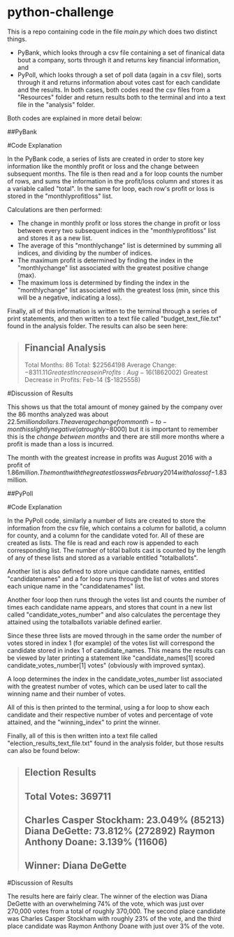 # python-challenge

This is a repo containing code in the file *main.py* which does two distinct things.
- PyBank, which looks through a csv file containing a set of finanical data bout a company, sorts through it and returns key financial information, and
- PyPoll, which looks through a set of poll data (again in a csv file), sorts through it and returns information about votes cast for each candidate and the results.
In both cases, both codes read the csv files from a "Resources" folder and return results both to the terminal and into a text file in the "analysis" folder.

Both codes are explained in more detail below:

##PyBank

#Code Explanation

In the PyBank code, a series of lists are created in order to store key information like the monthly profit or loss and the change between subsequent months.
The file is then read and a for loop counts the number of rows, and sums the information in the profit/loss column and stores it as a variable called "total". In the same for loop, each row's profit or loss is stored in the "monthlyprofitloss" list.

Calculations are then performed:
- The change in monthly profit or loss stores the change in profit or loss between every two subsequent indices in the "monthlyprofitloss" list and stores it as a new list. 
- The average of this "monthlychange" list is determined by summing all indices, and dividing by the number of indices.
- The maximum profit is determined by finding the index in the "monthlychange" list associated with the greatest positive change (max).
- The maximum loss is determined by finding the index in the "monthlychange" list associated with the greatest loss (min, since this will be a negative, indicating a loss).

Finally, all of this information is written to the terminal through a series of print statements, and then written to a text file called "budget_text_file.txt" found in the analysis folder. The results can also be seen here:

>Financial Analysis 
>-------------------------------
>Total Months: 86
>Total: $22564198
>Average Change: $-8311.11
>Greatest Increase in Profits: Aug-16 ($1862002)
>Greatest Decrease in Profits: Feb-14 ($-1825558)

#Discussion of Results

This shows us that the total amount of money gained by the company over the 86 months analyzed was about $22.5 million dollars. The average change from month-to-month is slightly negative (at roughly -$8000) but it is important to remember this is the _change between months_ and there are still more months where a profit is made than a loss is incurred.

The month with the greatest increase in profits was August 2016 with a profit of $1.86 million.
The month with the greatest loss was February 2014 with a loss of -$1.83 million.

##PyPoll

#Code Explanation

In the PyPoll code, similarly a number of lists are created to store the information from the csv file, which contains a column for ballotid, a column for county, and a column for the candidate voted for. All of these are created as lists.
The file is read and each row is appended to each corresponding list. The number of total ballots cast is counted by the length of any of these lists and stored as a variable entitled "totalballots".

Another list is also defined to store unique candidate names, entitled "candidatenames" and a for loop runs through the list of votes and stores each unique name in the "candidatenames" list.

Another foor loop then runs through the votes list and counts the number of times each candidate name appears, and stores that count in a new list called "candidate_votes_number" and also calculates the percentage they attained using the totalballots variable defined earlier.

Since these three lists are moved through in the same order the number of votes stored in index 1 (for example) of the votes list will correspond the candidate stored in index 1 of candidate_names. This means the results can be viewed by later printing a statement like "candidate_names[1] scored candidate_votes_number[1] votes" (obviously with improved syntax).

A loop determines the index in the candidate_votes_number list associated with the greatest number of votes, which can be used later to call the winning name and their number of votes.

All of this is then printed to the terminal, using a for loop to show each candidate and their respective number of votes and percentage of vote attained, and the "winning_index" to print the winner.

Finally, all of this is then written into a text file called "election_results_text_file.txt" found in the analysis folder, but those results can also be found below:

>Election Results 
>-------------------------
>Total Votes: 369711
>-------------------------
>Charles Casper Stockham: 23.049% (85213)
>Diana DeGette: 73.812% (272892)
>Raymon Anthony Doane: 3.139% (11606)
>-------------------------
>Winner: Diana DeGette
>-------------------------

#Discussion of Results

The results here are fairly clear. The winner of the election was Diana DeGette with an overwhelming 74% of the vote, which was just over 270,000 votes from a total of roughly 370,000.
The second place candidate was Charles Casper Stockham with roughly 23% of the vote, and the third place candidate was Raymon Anthony Doane with just over 3% of the vote.
